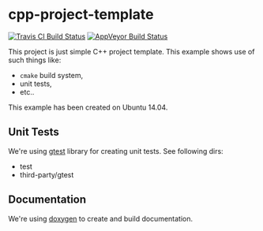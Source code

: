 cpp-project-template
====================

[![Travis CI Build Status](https://travis-ci.org/kzeslaf/cpp-project-template.svg?branch=master)](https://travis-ci.org/kzeslaf/cpp-project-template)
[![AppVeyor Build Status](https://ci.appveyor.com/api/projects/status/github/kzeslaf/cpp-project-template?branch=master&svg=true)](https://ci.appveyor.com/project/kzeslaf/cpp-project-template/branch/master)

This project is just simple C++ project template. This example shows use of
such things like:

* `cmake` build system,
* unit tests,
* etc..

This example has been created on Ubuntu 14.04.


Unit Tests
----------

We're using [gtest](https://code.google.com/p/googletest/) library for creating unit tests. See following dirs:

* test
* third-party/gtest


Documentation
-------------

We're using [doxygen](http://doxygen.org) to create and build documentation.
